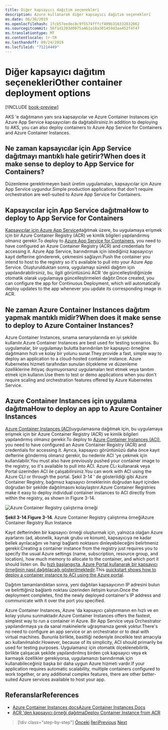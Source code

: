 ```yaml
---
title: Diğer kapsayıcı dağıtım seçenekleri
description: Azure kullanarak diğer kapsayıcı dağıtım seçenekleri
ms.date: 06/30/2019
ms.openlocfilehash: 1fcb57eedec8c9f5574fffcf409b316332032062
ms.sourcegitcommit: 56f1d1203d0075a461a10a301459d3aa452f4f47
ms.translationtype: MT
ms.contentlocale: tr-TR
ms.lasthandoff: 09/24/2019
ms.locfileid: "71214449"
---
```

# <a name="other-container-deployment-options"></a><span data-ttu-id="f42e5-103">Diğer kapsayıcı dağıtım seçenekleri</span><span class="sxs-lookup"><span data-stu-id="f42e5-103">Other container deployment options</span></span>

[!INCLUDE [book-preview](../../../includes/book-preview.md)]

<span data-ttu-id="f42e5-104">AKS 'e dağıtmanın yanı sıra kapsayıcılar ve Azure Container Instances için Azure App Service kapsayıcıları da dağıtabilirsiniz.</span><span class="sxs-lookup"><span data-stu-id="f42e5-104">In addition to deploying to AKS, you can also deploy containers to Azure App Service for Containers and Azure Container Instances.</span></span>

## <a name="when-does-it-make-sense-to-deploy-to-app-service-for-containers"></a><span data-ttu-id="f42e5-105">Ne zaman kapsayıcılar için App Service dağıtmayı mantıklı hale getirir?</span><span class="sxs-lookup"><span data-stu-id="f42e5-105">When does it make sense to deploy to App Service for Containers?</span></span>

<span data-ttu-id="f42e5-106">Düzenleme gerektirmeyen basit üretim uygulamaları, kapsayıcılar için Azure App Service uygundur.</span><span class="sxs-lookup"><span data-stu-id="f42e5-106">Simple production applications that don't require orchestration are well-suited to Azure App Service for Containers.</span></span>

## <a name="how-to-deploy-to-app-service-for-containers"></a><span data-ttu-id="f42e5-107">Kapsayıcılar için App Service dağıtma</span><span class="sxs-lookup"><span data-stu-id="f42e5-107">How to deploy to App Service for Containers</span></span>

<span data-ttu-id="f42e5-108">[Kapsayıcılar için Azure App Service](https://azure.microsoft.com/services/app-service/containers/)dağıtmak üzere, bu uygulamaya erişmek için bir Azure Container Registry (ACR) ve kimlik bilgileri yapılandırmış olmanız gerekir.</span><span class="sxs-lookup"><span data-stu-id="f42e5-108">To deploy to [Azure App Service for Containers](https://azure.microsoft.com/services/app-service/containers/), you need to have configured an Azure Container Registry (ACR) and credentials for accessing it.</span></span> <span data-ttu-id="f42e5-109">Azure App Service, barındırmak için istediğiniz kapsayıcıyı kayıt defterine göndererek, çekmesini sağlayın.</span><span class="sxs-lookup"><span data-stu-id="f42e5-109">Push the container you intend to host to the registry so it's available to pull into your Azure App Service.</span></span> <span data-ttu-id="f42e5-110">Oluşturulduktan sonra, uygulamayı sürekli dağıtım için yapılandırabilirsiniz, bu, ilgili görüntüsünü ACR 'de güncelleştirdiğinizde otomatik olarak uygulamaya güncelleştirmeleri dağıtır.</span><span class="sxs-lookup"><span data-stu-id="f42e5-110">Once created, you can configure the app for Continuous Deployment, which will automatically deploy updates to the app whenever you update its corresponding image in ACR.</span></span>

## <a name="when-does-it-make-sense-to-deploy-to-azure-container-instances"></a><span data-ttu-id="f42e5-111">Ne zaman Azure Container Instances dağıtım yapmak mantıklı midir?</span><span class="sxs-lookup"><span data-stu-id="f42e5-111">When does it make sense to deploy to Azure Container Instances?</span></span>

<span data-ttu-id="f42e5-112">Azure Container Instances, sınama senaryolarında en iyi şekilde kullanılır.</span><span class="sxs-lookup"><span data-stu-id="f42e5-112">Azure Container Instances are best used for testing scenarios.</span></span> <span data-ttu-id="f42e5-113">Bu uygulamalar, bir uygulamayı bulutta barındırılan bir kapsayıcı örneğine dağıtmanın hızlı ve kolay bir yolunu sunar.</span><span class="sxs-lookup"><span data-stu-id="f42e5-113">They provide a fast, simple way to deploy an application to a cloud-hosted container instance.</span></span> <span data-ttu-id="f42e5-114">Azure Kubernetes hizmeti tarafından sunulan ölçekleme ve düzenleme özelliklerine ihtiyaç duymuyorsanız uygulamaları test etmek veya tanıtım etmek için kullanın.</span><span class="sxs-lookup"><span data-stu-id="f42e5-114">Use them to test or demo applications when you don't require scaling and orchestration features offered by Azure Kubernetes Service.</span></span>

## <a name="how-to-deploy-an-app-to-azure-container-instances"></a><span data-ttu-id="f42e5-115">Azure Container Instances için uygulama dağıtma</span><span class="sxs-lookup"><span data-stu-id="f42e5-115">How to deploy an app to Azure Container Instances</span></span>

<span data-ttu-id="f42e5-116">[Azure Container Instances (ACI)](https://docs.microsoft.com/azure/container-instances/)uygulamasına dağıtmak için, bu uygulamaya erişmek için bir Azure Container Registry (ACR) ve kimlik bilgileri yapılandırmış olmanız gerekir.</span><span class="sxs-lookup"><span data-stu-id="f42e5-116">To deploy to [Azure Container Instances (ACI)](https://docs.microsoft.com/azure/container-instances/), you need to have configured an Azure Container Registry (ACR) and credentials for accessing it.</span></span> <span data-ttu-id="f42e5-117">Ayrıca, kapsayıcı görüntünüzü daha önce kayıt defterine göndermiş olmanız gerekir, bu nedenle ACI 'ye çekmek için kullanılabilir.</span><span class="sxs-lookup"><span data-stu-id="f42e5-117">You must also have previously pushed your container image to the registry, so it's available to pull into ACI.</span></span> <span data-ttu-id="f42e5-118">Azure CLı kullanarak veya Portal üzerinden ACI ile çalışabilirsiniz.</span><span class="sxs-lookup"><span data-stu-id="f42e5-118">You can work with ACI using the Azure CLI or through the portal.</span></span> <span data-ttu-id="f42e5-119">Şekil 3-14 ' de gösterildiği gibi Azure Container Registry, bağımsız kapsayıcı örneklerinin doğrudan kayıt içinden doğrudan bir şekilde dağıtılmasını kolaylaştırır.</span><span class="sxs-lookup"><span data-stu-id="f42e5-119">Azure Container Registries make it easy to deploy individual container instances to ACI directly from within the registry, as shown in Figure 3-14.</span></span>

![Azure Container Registry çalıştırma örneği](./media/acr-runinstance-contextmenu.png)

<span data-ttu-id="f42e5-121">**Şekil 3-14**.</span><span class="sxs-lookup"><span data-stu-id="f42e5-121">**Figure 3-14**.</span></span> <span data-ttu-id="f42e5-122">Azure Container Registry çalıştırma örneği</span><span class="sxs-lookup"><span data-stu-id="f42e5-122">Azure Container Registry Run Instance</span></span>

<span data-ttu-id="f42e5-123">Kayıt defterinden bir kapsayıcı örneği oluşturmak için, yalnızca olağan Azure ayarlarını (ad, abonelik, kaynak grubu ve konum), kapsayıcıya ne kadar bellek ayrılacağını ve hangi bağlantı noktasını dinleyebileceğini belirtmeniz gerekir.</span><span class="sxs-lookup"><span data-stu-id="f42e5-123">Creating a container instance from the registry just requires you to specify the usual Azure settings (name, subscription, resource group, and location), how much memory to allocate to the container, and which port it should listen on.</span></span> <span data-ttu-id="f42e5-124">Bu [hızlı başlangıçta, Azure Portal kullanarak bir kapsayıcı örneğinin nasıl dağıtılacağı gösterilmektedir](https://docs.microsoft.com/azure/container-instances/container-instances-quickstart-portal).</span><span class="sxs-lookup"><span data-stu-id="f42e5-124">This [quickstart shows how to deploy a container instance to ACI using the Azure portal](https://docs.microsoft.com/azure/container-instances/container-instances-quickstart-portal).</span></span>

<span data-ttu-id="f42e5-125">Dağıtım tamamlandıktan sonra, yeni dağıtılan kapsayıcının IP adresini bulun ve belirttiğiniz bağlantı noktası üzerinden iletişim kurun.</span><span class="sxs-lookup"><span data-stu-id="f42e5-125">Once the deployment completes, find the newly deployed container's IP address and communicate with it over the port you specified.</span></span>

<span data-ttu-id="f42e5-126">Azure Container Instances, Azure 'da kapsayıcı çalıştırmanın en hızlı ve en kolay yolunu sunmaktadır.</span><span class="sxs-lookup"><span data-stu-id="f42e5-126">Azure Container Instances offers the fastest, simplest way to run a container in Azure.</span></span> <span data-ttu-id="f42e5-127">Bir App Service veya Orchestrator yapılandırmaya ya da sanal makinelerle uğraşmanıza gerek yoktur.</span><span class="sxs-lookup"><span data-stu-id="f42e5-127">There's no need to configure an app service or an orchestrator or to deal with virtual machines.</span></span> <span data-ttu-id="f42e5-128">Bununla birlikte, basitliği nedeniyle öncelikle test amacıyla acı kullanılmalıdır.</span><span class="sxs-lookup"><span data-stu-id="f42e5-128">However, because of its simplicity, ACI should primarily be used for testing purposes.</span></span> <span data-ttu-id="f42e5-129">Uygulamanız için otomatik ölçeklenebilirlik, birlikte çalışacak şekilde yapılandırılmış birden çok kapsayıcı veya ek karmaşık özellikler gerekiyorsa, uygulamanızı barındırmak için kullanabileceğiniz başka bir daha uygun Azure hizmeti vardır.</span><span class="sxs-lookup"><span data-stu-id="f42e5-129">If your application requires automatic scalability, multiple containers configured to work together, or any additional complex features, there are other better-suited Azure services available to host your app.</span></span>

## <a name="references"></a><span data-ttu-id="f42e5-130">Referanslar</span><span class="sxs-lookup"><span data-stu-id="f42e5-130">References</span></span>

- [<span data-ttu-id="f42e5-131">Azure Container Instances docs</span><span class="sxs-lookup"><span data-stu-id="f42e5-131">Azure Container Instances Docs</span></span>](https://docs.microsoft.com/azure/container-instances/)
- [<span data-ttu-id="f42e5-132">ACR 'den kapsayıcı örneği dağıtma</span><span class="sxs-lookup"><span data-stu-id="f42e5-132">Deploy Container Instance from ACR</span></span>](https://docs.microsoft.com/azure/container-instances/container-instances-using-azure-container-registry#deploy-with-azure-portal)

>[!div class="step-by-step"]
><span data-ttu-id="f42e5-133">[Önceki](scale-containers-serverless.md)
>[İleri](communication-patterns.md)</span><span class="sxs-lookup"><span data-stu-id="f42e5-133">[Previous](scale-containers-serverless.md)
[Next](communication-patterns.md)</span></span>
